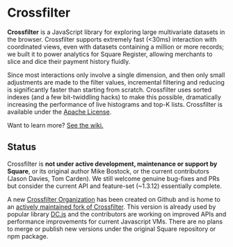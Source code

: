 # Crossfilter

**Crossfilter** is a JavaScript library for exploring large multivariate datasets in the browser. Crossfilter supports extremely fast (<30ms) interaction with coordinated views, even with datasets containing a million or more records; we built it to power analytics for Square Register, allowing merchants to slice and dice their payment history fluidly.

Since most interactions only involve a single dimension, and then only small adjustments are made to the filter values, incremental filtering and reducing is significantly faster than starting from scratch. Crossfilter uses sorted indexes (and a few bit-twiddling hacks) to make this possible, dramatically increasing the performance of live histograms and top-K lists. Crossfilter is available under the [Apache License](/square/crossfilter/blob/master/LICENSE).

Want to learn more? [See the wiki.](https://github.com/square/crossfilter/wiki)

## Status

Crossfilter is **not under active development, maintenance or support by Square**, or its original author Mike Bostock, or the current contributors (Jason Davies, Tom Carden). We still welcome genuine bug-fixes and PRs but consider the current API and feature-set (~1.3.12) essentially complete.

A new [Crossfilter Organization](https://github.com/crossfilter) has been created on Github and is home to an [actively maintained fork of Crossfilter](https://github.com/crossfilter/crossfilter). This version is already used by popular library [DC.js](https://dc-js.github.io/dc.js/) and the contributors are working on improved APIs and performance improvements for current Javascript VMs. There are no plans to merge or publish new versions under the original Square repository or npm package.

